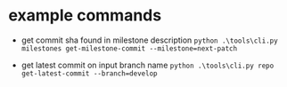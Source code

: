 # example commands
- get commit sha found in milestone description
`python .\tools\cli.py milestones get-milestone-commit --milestone=next-patch`

- get latest commit on input branch name
`python .\tools\cli.py repo get-latest-commit --branch=develop`